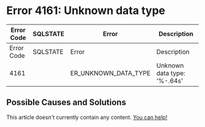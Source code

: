 
# Error 4161: Unknown data type


| Error Code | SQLSTATE | Error | Description |
| --- | --- | --- | --- |
| Error Code | SQLSTATE | Error | Description |
| 4161 |  | ER_UNKNOWN_DATA_TYPE | Unknown data type: '%-.64s' |




## Possible Causes and Solutions


This article doesn't currently contain any content. [You can help!](/kb/en/writing-and-editing-knowledge-base-articles/)

